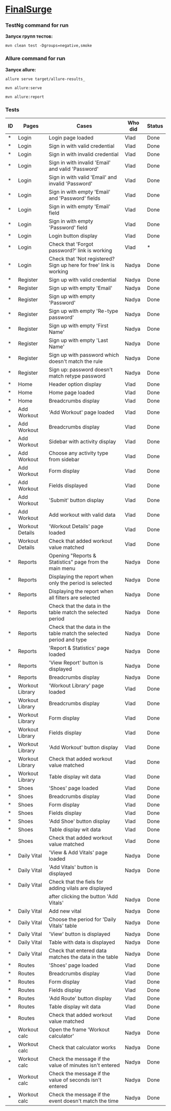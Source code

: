 # [FinalSurge](https://log.finalsurge.com/)

### TestNg command for run
**Запуск групп тестов:**
```
mvn clean test -Dgroups=negative,smoke
```

### Allure command for run
**Запуск allure:**
```
allure serve target/allure-results_
```
```
mvn allure:serve
```
```
mvn allure:report
```

### Tests

| ID  | Pages            | Cases                                                               | Who did | Status | 
|-----|------------------|---------------------------------------------------------------------|---------|--------|
| *   | Login            | Login page loaded                                                   | Vlad    | Done   |
| *   | Login            | Sign in with valid credential                                       | Vlad    | Done   |
| *   | Login            | Sign in with invalid credential                                     | Vlad    | Done   |
| *   | Login            | Sign in with invalid 'Email' and valid 'Password'                   | Vlad    | Done   |
| *   | Login            | Sign in with valid 'Email' and invalid 'Password'                   | Vlad    | Done   |
| *   | Login            | Sign in with empty 'Email' and 'Password' fields                    | Vlad    | Done   |
| *   | Login            | Sign in with empty 'Email' field                                    | Vlad    | Done   |
| *   | Login            | Sign in with empty 'Password' field                                 | Vlad    | Done   |
| *   | Login            | Login button display                                                | Vlad    | Done   |
| *   | Login            | Check that 'Forgot password?' link is working                       | Vlad    | *      |
| *   | Login            | Check that 'Not registered? Sign up here for free' link is working  | Nadya   | Done   |
| *   | Register         | Sign up with valid credential                                       | Nadya   | Done   |
| *   | Register         | Sign up with empty 'Email'                                          | Nadya   | Done   |
| *   | Register         | Sign up with empty 'Password'                                       | Nadya   | Done   |
| *   | Register         | Sign up with empty 'Re-type password'                               | Nadya   | Done   |
| *   | Register         | Sign up with empty 'First Name'                                     | Nadya   | Done   |
| *   | Register         | Sign up with empty 'Last Name'                                      | Nadya   | Done   |
| *   | Register         | Sign up with password which doesn't match the rule                  | Nadya   | Done   |
| *   | Register         | Sign up: password doesn't match retype password                     | Nadya   | Done   |
| *   | Home             | Header option display                                               | Vlad    | Done   |
| *   | Home             | Home page loaded                                                    | Vlad    | Done   |
| *   | Home             | Breadcrumbs display                                                 | Vlad    | Done   |
| *   | Add Workout      | 'Add Workout' page loaded                                           | Vlad    | Done   |
| *   | Add Workout      | Breadcrumbs display                                                 | Vlad    | Done   |
| *   | Add Workout      | Sidebar with activity display                                       | Vlad    | Done   |
| *   | Add Workout      | Choose any activity type from sidebar                               | Vlad    | Done   |
| *   | Add Workout      | Form display                                                        | Vlad    | Done   |
| *   | Add Workout      | Fields displayed                                                    | Vlad    | Done   |
| *   | Add Workout      | 'Submit' button display                                             | Vlad    | Done   |
| *   | Add Workout      | Add workout with valid data                                         | Vlad    | Done   |
| *   | Workout Details  | 'Workout Details' page loaded                                       | Vlad    | Done   |
| *   | Workout Details  | Check that added workout value matched                              | Vlad    | Done   |
| *   | Reports          | Opening "Reports & Statistics" page from the main menu              | Nadya   | Done   |
| *   | Reports          | Displaying the report when only the period is selected              | Nadya   | Done   |
| *   | Reports          | Displaying the report when all filters are selected                 | Nadya   | Done   |
| *   | Reports          | Check that the data in the table match the selected period          | Nadya   | Done   |
| *   | Reports          | Check that the data in the table match the selected period and type | Nadya   | Done   |
| *   | Reports          | 'Report & Statistics' page loaded                                   | Nadya   | Done   |
| *   | Reports          | 'View Report' button is displayed                                   | Nadya   | Done   |
| *   | Reports          | Breadcrumbs display                                                 | Nadya   | Done   |
| *   | Workout Library  | 'Workout Library' page loaded                                       | Vlad    | Done   |
| *   | Workout Library  | Breadcrumbs display                                                 | Vlad    | Done   |
| *   | Workout Library  | Form display                                                        | Vlad    | Done   |
| *   | Workout Library  | Fields display                                                      | Vlad    | Done   |
| *   | Workout Library  | 'Add Workout' button display                                        | Vlad    | Done   |
| *   | Workout Library  | Check that added workout value matched                              | Vlad    | Done   |
| *   | Workout Library  | Table display wit data                                              | Vlad    | Done   |
| *   | Shoes            | 'Shoes' page loaded                                                 | Vlad    | Done   |
| *   | Shoes            | Breadcrumbs display                                                 | Vlad    | Done   |
| *   | Shoes            | Form display                                                        | Vlad    | Done   |
| *   | Shoes            | Fields display                                                      | Vlad    | Done   |
| *   | Shoes            | 'Add Shoe' button display                                           | Vlad    | Done   |
| *   | Shoes            | Table display wit data                                              | Vlad    | Done   |
| *   | Shoes            | Check that added workout value matched                              | Vlad    | Done   |
| *   | Daily Vital      | 'View & Add Vitals' page loaded                                     | Nadya   | Done   |
| *   | Daily Vital      | 'Add Vitals' button is displayed                                    | Nadya   | Done   |
| *   | Daily Vital      | Check that the fiels for adding vilals are displayed                
|     |                  | after clicking the button 'Add Vitals'                              | Nadya   | Done   |
| *   | Daily Vital      | Add new vital                                                       | Nadya   | Done   |
| *   | Daily Vital      | Choose the period for 'Daily Vitals' table                          | Nadya   | Done   |
| *   | Daily Vital      | 'View' button is displayed                                          | Nadya   | Done   |
| *   | Daily Vital      | Table with data is displayed                                        | Nadya   | Done   |
| *   | Daily Vital      | Check that entered data matches the data in the table               | Nadya   | Done   |
| *   | Routes           | 'Shoes' page loaded                                                 | Vlad    | Done   |
| *   | Routes           | Breadcrumbs display                                                 | Vlad    | Done   |
| *   | Routes           | Form display                                                        | Vlad    | Done   |
| *   | Routes           | Fields display                                                      | Vlad    | Done   |
| *   | Routes           | 'Add Route' button display                                          | Vlad    | Done   |
| *   | Routes           | Table display wit data                                              | Vlad    | Done   |
| *   | Routes           | Check that added workout value matched                              | Vlad    | Done   |
| *   | Workout calc     | Open the frame 'Workout calculator'                                 | Nadya   | Done   |
| *   | Workout calc     | Check that calculator works                                         | Nadya   | Done   |
| *   | Workout calc     | Check the message if the value of minutes isn't entered             | Nadya   | Done   |
| *   | Workout calc     | Check the message if the value of seconds isn't entered             | Nadya   | Done   |
| *   | Workout calc     | Check the message if the event doesn't match the time               | Nadya   | Done   |





